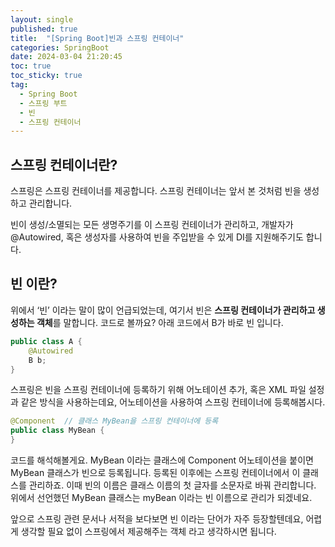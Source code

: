 ```yaml
---
layout: single
published: true
title:  "[Spring Boot]빈과 스프링 컨테이너"
categories: SpringBoot
date: 2024-03-04 21:20:45
toc: true
toc_sticky: true
tag:   
  - Spring Boot
  - 스프링 부트
  - 빈
  - 스프링 컨테이너
---
```


## 스프링 컨테이너란?

스프링은 스프링 컨테이너를 제공합니다. 스프링 컨테이너는 앞서 본 것처럼 빈을 생성하고 관리합니다. 

빈이 생성/소멸되는 모든 생명주기를 이 스프링 컨테이너가 관리하고, 개발자가 @Autowired, 혹은 생성자를 사용하여 빈을 주입받을 수 있게 DI를 지원해주기도 합니다. 

## 빈 이란?

위에서 ‘빈’ 이라는 말이 많이 언급되었는데, 여기서 빈은 **스프링 컨테이너가 관리하고 생성하는 객체**를 말합니다. 코드로 볼까요? 아래 코드에서 B가 바로 빈 입니다.

```java
public class A {
	@Autowired
	B b;
}
```

스프링은 빈을 스프링 컨테이너에 등록하기 위해 어노테이션 추가, 혹은 XML 파일 설정과 같은 방식을 사용하는데요, 어노테이션을 사용하여 스프링 컨테이너에 등록해봅시다. 

```java
@Component  // 클래스 MyBean을 스프링 컨테이너에 등록 
public class MyBean {
}
```

코드를 해석해볼게요. MyBean 이라는 클래스에 Component 어노테이션을 붙이면 MyBean 클래스가 빈으로 등록됩니다. 등록된 이후에는 스프링 컨테이너에서 이 클래스를 관리하죠. 이때 빈의 이름은 클래스 이름의 첫 글자를 소문자로 바꿔 관리합니다. 위에서 선언했던 MyBean 클래스는 myBean 이라는 빈 이름으로 관리가 되겠네요. 

앞으로 스프링 관련 문서나 서적을 보다보면 빈 이라는 단어가 자주 등장할텐데요, 어렵게 생각할 필요 없이 스프링에서 제공해주는 객체 라고 생각하시면 됩니다.